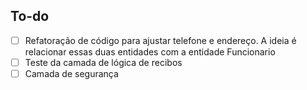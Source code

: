 ## To-do
- [ ] Refatoração de código para ajustar telefone e endereço. A ideia é relacionar essas duas 
  entidades com a entidade Funcionario
- [ ] Teste da camada de lógica de recibos
- [ ] Camada de segurança